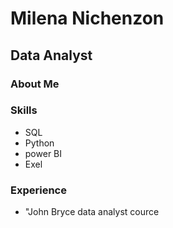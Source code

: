 # Milena Nichenzon
## Data Analyst

### About Me


### Skills
- SQL
- Python
- power BI
- Exel 

### Experience
- "John Bryce data analyst cource 
